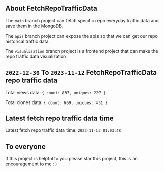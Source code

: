 ## About FetchRepoTrafficData

The `main` branch project can fetch specific repo everyday traffic data and save them in the MongoDB.

The `apis` branch project can expose the apis so that we can get our repo historical traffic data.

The `visualization` branch project is a frontend project that can make the repo traffic data visualization.

## `2022-12-30` To `2023-11-12` FetchRepoTrafficData repo traffic data

Total views data: `{ count: 837, uniques: 227 }`

Total clones data: `{ count: 659, uniques: 451 }`

## Latest fetch repo traffic data time

Latest fetch repo traffic data time: `2023-11-13 01:03:48`

## To everyone

If this project is helpful to you please star this project, this is an encouragement to me `:)`



